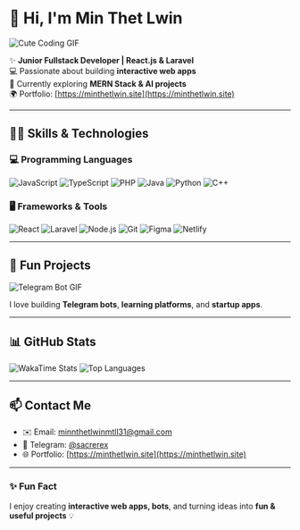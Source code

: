 # 👋 Hi, I'm Min Thet Lwin

![Cute Coding GIF](https://media.giphy.com/media/3o6ZtaO9BZHcOjmErm/giphy.gif)

✨ **Junior Fullstack Developer | React.js & Laravel**  
💻 Passionate about building **interactive web apps**  
🌱 Currently exploring **MERN Stack & AI projects**  
🌍 Portfolio: [https://minthetlwin.site](https://minthetlwin.site)  

---

## 🐱‍💻 Skills & Technologies

### 💻 Programming Languages
![JavaScript](https://img.shields.io/badge/JavaScript-F7DF1E?style=for-the-badge&logo=javascript&logoColor=black)
![TypeScript](https://img.shields.io/badge/TypeScript-3178C6?style=for-the-badge&logo=typescript&logoColor=white)
![PHP](https://img.shields.io/badge/PHP-777BB4?style=for-the-badge&logo=php&logoColor=white)
![Java](https://img.shields.io/badge/Java-ED8B00?style=for-the-badge&logo=java&logoColor=white)
![Python](https://img.shields.io/badge/Python-3776AB?style=for-the-badge&logo=python&logoColor=white)
![C++](https://img.shields.io/badge/C++-00599C?style=for-the-badge&logo=c%2B%2B&logoColor=white)

### 🖥 Frameworks & Tools
![React](https://img.shields.io/badge/React-61DAFB?style=for-the-badge&logo=react&logoColor=black)
![Laravel](https://img.shields.io/badge/Laravel-FB503B?style=for-the-badge&logo=laravel&logoColor=white)
![Node.js](https://img.shields.io/badge/Node.js-339933?style=for-the-badge&logo=node.js&logoColor=white)
![Git](https://img.shields.io/badge/Git-F05032?style=for-the-badge&logo=git&logoColor=white)
![Figma](https://img.shields.io/badge/Figma-F24E1E?style=for-the-badge&logo=figma&logoColor=white)
![Netlify](https://img.shields.io/badge/Netlify-00C7B7?style=for-the-badge&logo=netlify&logoColor=white)

---

## 🤖 Fun Projects

![Telegram Bot GIF](https://media.giphy.com/media/3oEjI6SIIHBdRxXI40/giphy.gif)  

I love building **Telegram bots**, **learning platforms**, and **startup apps**.  

---

## 📊 GitHub Stats
![WakaTime Stats](https://github-readme-stats.vercel.app/api/wakatime?username=YOUR_USERNAME&theme=radical)
![Top Languages](https://github-readme-stats.vercel.app/api/top-langs/?username=minthetlwin&layout=compact&theme=radical&hide_border=true)

---

## 📫 Contact Me
- ✉️ Email: minnthetlwinmtll31@gmail.com 
- 💬 Telegram: [@sacrerex](https://t.me/sacrerex)  
- 🌐 Portfolio: [https://minthetlwin.site](https://minthetlwin.site)  

---

### ✨ Fun Fact
I enjoy creating **interactive web apps, bots**, and turning ideas into **fun & useful projects** 💡
